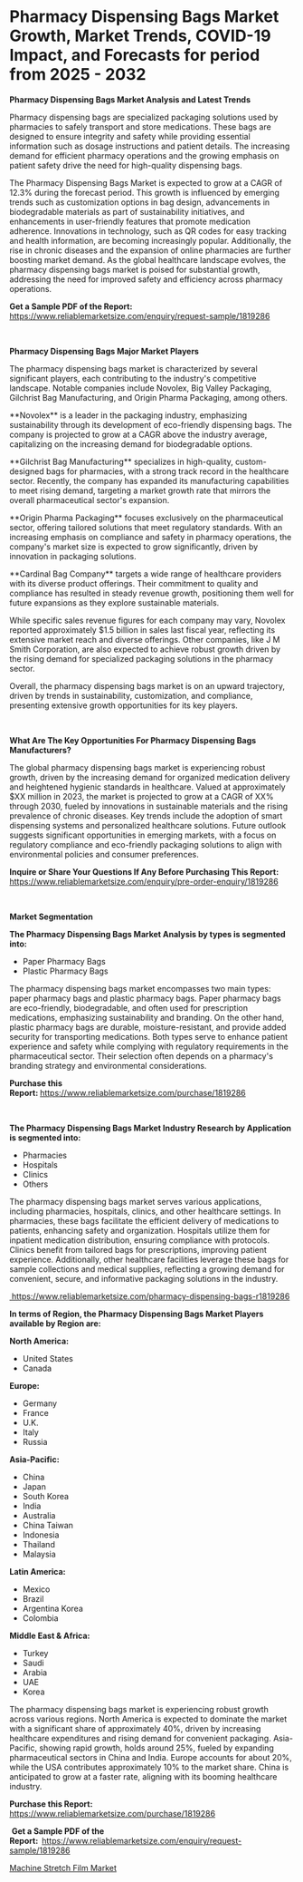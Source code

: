 <p><h1>Pharmacy Dispensing Bags Market Growth, Market Trends, COVID-19 Impact, and Forecasts for period from 2025 - 2032</h1></p><p><strong>Pharmacy Dispensing Bags Market Analysis and Latest Trends</strong></p>
<p><p>Pharmacy dispensing bags are specialized packaging solutions used by pharmacies to safely transport and store medications. These bags are designed to ensure integrity and safety while providing essential information such as dosage instructions and patient details. The increasing demand for efficient pharmacy operations and the growing emphasis on patient safety drive the need for high-quality dispensing bags.</p><p>The Pharmacy Dispensing Bags Market is expected to grow at a CAGR of 12.3% during the forecast period. This growth is influenced by emerging trends such as customization options in bag design, advancements in biodegradable materials as part of sustainability initiatives, and enhancements in user-friendly features that promote medication adherence. Innovations in technology, such as QR codes for easy tracking and health information, are becoming increasingly popular. Additionally, the rise in chronic diseases and the expansion of online pharmacies are further boosting market demand. As the global healthcare landscape evolves, the pharmacy dispensing bags market is poised for substantial growth, addressing the need for improved safety and efficiency across pharmacy operations.</p></p>
<p><strong>Get a Sample PDF of the Report:&nbsp;</strong> <a href="https://www.reliablemarketsize.com/enquiry/request-sample/1819286?utm_campaign=2008&utm_medium=2&utm_source=Github&utm_content=ia&utm_term=08032025&utm_id=pharmacy-dispensing-bags">https://www.reliablemarketsize.com/enquiry/request-sample/1819286</a></p>
<p>&nbsp;</p>
<p><strong>Pharmacy Dispensing Bags Major Market Players</strong></p>
<p><p>The pharmacy dispensing bags market is characterized by several significant players, each contributing to the industry's competitive landscape. Notable companies include Novolex, Big Valley Packaging, Gilchrist Bag Manufacturing, and Origin Pharma Packaging, among others.</p><p>**Novolex** is a leader in the packaging industry, emphasizing sustainability through its development of eco-friendly dispensing bags. The company is projected to grow at a CAGR above the industry average, capitalizing on the increasing demand for biodegradable options.</p><p>**Gilchrist Bag Manufacturing** specializes in high-quality, custom-designed bags for pharmacies, with a strong track record in the healthcare sector. Recently, the company has expanded its manufacturing capabilities to meet rising demand, targeting a market growth rate that mirrors the overall pharmaceutical sector's expansion.</p><p>**Origin Pharma Packaging** focuses exclusively on the pharmaceutical sector, offering tailored solutions that meet regulatory standards. With an increasing emphasis on compliance and safety in pharmacy operations, the company's market size is expected to grow significantly, driven by innovation in packaging solutions.</p><p>**Cardinal Bag Company** targets a wide range of healthcare providers with its diverse product offerings. Their commitment to quality and compliance has resulted in steady revenue growth, positioning them well for future expansions as they explore sustainable materials.</p><p>While specific sales revenue figures for each company may vary, Novolex reported approximately $1.5 billion in sales last fiscal year, reflecting its extensive market reach and diverse offerings. Other companies, like J M Smith Corporation, are also expected to achieve robust growth driven by the rising demand for specialized packaging solutions in the pharmacy sector.</p><p>Overall, the pharmacy dispensing bags market is on an upward trajectory, driven by trends in sustainability, customization, and compliance, presenting extensive growth opportunities for its key players.</p></p>
<p>&nbsp;</p>
<p><strong>What Are The Key Opportunities For Pharmacy Dispensing Bags Manufacturers?</strong></p>
<p><p>The global pharmacy dispensing bags market is experiencing robust growth, driven by the increasing demand for organized medication delivery and heightened hygienic standards in healthcare. Valued at approximately $XX million in 2023, the market is projected to grow at a CAGR of XX% through 2030, fueled by innovations in sustainable materials and the rising prevalence of chronic diseases. Key trends include the adoption of smart dispensing systems and personalized healthcare solutions. Future outlook suggests significant opportunities in emerging markets, with a focus on regulatory compliance and eco-friendly packaging solutions to align with environmental policies and consumer preferences.</p></p>
<p><strong>Inquire or Share Your Questions If Any Before Purchasing This Report:</strong> <a href="https://www.reliablemarketsize.com/enquiry/pre-order-enquiry/1819286?utm_campaign=2008&utm_medium=2&utm_source=Github&utm_content=ia&utm_term=08032025&utm_id=pharmacy-dispensing-bags">https://www.reliablemarketsize.com/enquiry/pre-order-enquiry/1819286</a></p>
<p>&nbsp;</p>
<p><strong>Market Segmentation</strong></p>
<p><strong>The Pharmacy Dispensing Bags Market Analysis by types is segmented into:</strong></p>
<p><ul><li>Paper Pharmacy Bags</li><li>Plastic Pharmacy Bags</li></ul></p>
<p><p>The pharmacy dispensing bags market encompasses two main types: paper pharmacy bags and plastic pharmacy bags. Paper pharmacy bags are eco-friendly, biodegradable, and often used for prescription medications, emphasizing sustainability and branding. On the other hand, plastic pharmacy bags are durable, moisture-resistant, and provide added security for transporting medications. Both types serve to enhance patient experience and safety while complying with regulatory requirements in the pharmaceutical sector. Their selection often depends on a pharmacy's branding strategy and environmental considerations.</p></p>
<p><strong>Purchase this Report:&nbsp;</strong><a href="https://www.reliablemarketsize.com/purchase/1819286?utm_campaign=2008&utm_medium=2&utm_source=Github&utm_content=ia&utm_term=08032025&utm_id=pharmacy-dispensing-bags">https://www.reliablemarketsize.com/purchase/1819286</a></p>
<p>&nbsp;</p>
<p><strong>The Pharmacy Dispensing Bags Market Industry Research by Application is segmented into:</strong></p>
<p><ul><li>Pharmacies</li><li>Hospitals</li><li>Clinics</li><li>Others</li></ul></p>
<p><p>The pharmacy dispensing bags market serves various applications, including pharmacies, hospitals, clinics, and other healthcare settings. In pharmacies, these bags facilitate the efficient delivery of medications to patients, enhancing safety and organization. Hospitals utilize them for inpatient medication distribution, ensuring compliance with protocols. Clinics benefit from tailored bags for prescriptions, improving patient experience. Additionally, other healthcare facilities leverage these bags for sample collections and medical supplies, reflecting a growing demand for convenient, secure, and informative packaging solutions in the industry.</p></p>
<p><a href="https://www.reliablemarketsize.com/pharmacy-dispensing-bags-r1819286?utm_campaign=2008&utm_medium=2&utm_source=Github&utm_content=ia&utm_term=08032025&utm_id=pharmacy-dispensing-bags">&nbsp;https://www.reliablemarketsize.com/pharmacy-dispensing-bags-r1819286</a></p>
<p><strong>In terms of Region, the Pharmacy Dispensing Bags Market Players available by Region are:</strong></p>
<p>
    <p> <strong> North America: </strong>
        <ul>
            <li>United States</li>
            <li>Canada</li>
        </ul>
        </p> 
    <p> <strong> Europe: </strong>
        <ul>
            <li>Germany</li>
            <li>France</li>
            <li>U.K.</li>
            <li>Italy</li>
            <li>Russia</li>
        </ul>
        </p> 
    <p> <strong> Asia-Pacific: </strong>
        <ul>
            <li>China</li>
            <li>Japan</li>
            <li>South Korea</li>
            <li>India</li>
            <li>Australia</li>
            <li>China Taiwan</li>
            <li>Indonesia</li>
            <li>Thailand</li>
            <li>Malaysia</li>
        </ul>
        </p> 
    <p> <strong> Latin America: </strong>
        <ul>
            <li>Mexico</li>
            <li>Brazil</li>
            <li>Argentina Korea</li>
            <li>Colombia</li>
        </ul>
        </p> 
    <p> <strong> Middle East & Africa: </strong>
        <ul>
            <li>Turkey</li>
            <li>Saudi</li>
            <li>Arabia</li>
            <li>UAE</li>
            <li>Korea</li>
        </ul>
    </p>
    </p>
<p><p>The pharmacy dispensing bags market is experiencing robust growth across various regions. North America is expected to dominate the market with a significant share of approximately 40%, driven by increasing healthcare expenditures and rising demand for convenient packaging. Asia-Pacific, showing rapid growth, holds around 25%, fueled by expanding pharmaceutical sectors in China and India. Europe accounts for about 20%, while the USA contributes approximately 10% to the market share. China is anticipated to grow at a faster rate, aligning with its booming healthcare industry.</p></p>
<p><strong>Purchase this Report: </strong><a href="https://www.reliablemarketsize.com/purchase/1819286?utm_campaign=2008&utm_medium=2&utm_source=Github&utm_content=ia&utm_term=08032025&utm_id=pharmacy-dispensing-bags">https://www.reliablemarketsize.com/purchase/1819286</a></p>
<p>&nbsp;<strong>Get a Sample PDF of the Report:&nbsp;&nbsp;</strong><a href="https://www.reliablemarketsize.com/enquiry/request-sample/1819286?utm_campaign=2008&utm_medium=2&utm_source=Github&utm_content=ia&utm_term=08032025&utm_id=pharmacy-dispensing-bags">https://www.reliablemarketsize.com/enquiry/request-sample/1819286</a></p>
<p><strong></strong></p>
<p><p><a href="https://github.com/PeterParrish5/Market-Research-Report-List-7/blob/main/machine-stretch-film-market.md?utm_campaign=2008&utm_medium=2&utm_source=Github&utm_content=ia&utm_term=08032025&utm_id=pharmacy-dispensing-bags">Machine Stretch Film Market</a></p></p>